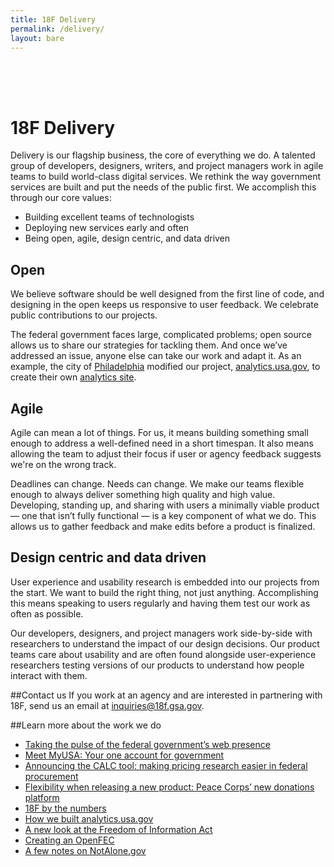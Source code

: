 ```yaml
---
title: 18F Delivery
permalink: /delivery/
layout: bare
---
```


<h1 style= "padding-top: 64px;"> 18F Delivery</h1>

Delivery is our flagship business, the core of everything we do. A talented group of developers, designers, writers, and project managers work in agile teams to build world-class digital services. We rethink the way government services are built and put the needs of the public first. We accomplish this through our core values:

- Building excellent teams of technologists
- Deploying new services early and often
- Being open, agile, design centric, and data driven

## Open
We believe software should be well designed from the first line of code, and designing in the open keeps us responsive to user feedback. We celebrate public contributions to our projects.

The federal government faces large, complicated problems; open source allows us to share our strategies for tackling them. And once we’ve addressed an issue, anyone else can take our work and adapt it. As an example, the city of [Philadelphia](http://phillyinnovates.com/2015/04/20/toward-unified-digital-analytics/) modified our project, [analytics.usa.gov](http://analytics.usa.gov), to create their own [analytics site](http://analytics.phila.gov/). 

## Agile
Agile can mean a lot of things. For us, it means building something small enough to address a well-defined need in a short timespan. It also means allowing the team to adjust their focus if user or agency feedback suggests we're on the wrong track. 

Deadlines can change. Needs can change. We make our teams flexible enough to always deliver something high quality and high value. Developing, standing up, and sharing with users a minimally viable product — one that isn’t fully functional — is a key component of what we do. This allows us to gather feedback and make edits before a product is finalized.

## Design centric and data driven
User experience and usability research is embedded into our projects from the start. We want to build the right thing, not just anything. Accomplishing this means speaking to users regularly and having them test our work as often as possible. 

Our developers, designers, and project managers work side-by-side with researchers to understand the impact of our design decisions. Our product teams care about usability and are often found alongside user-experience researchers testing versions of our products to understand how people interact with them.

##Contact us
If you work at an agency and are interested in partnering with 18F, send us an email at <a href="mailto:inquiries@18f.gsa.gov" itemprop="email"><i title= "email 18F"></i> inquiries@18f.gsa.gov</a>.

##Learn more about the work we do
- [Taking the pulse of the federal government’s web presence](https://18f.gsa.gov/2015/06/02/taking-the-pulse-of-the-federal-governments-web-presence/)
- [Meet MyUSA: Your one account for government](https://18f.gsa.gov/2015/05/18/myusa/)
- [Announcing the CALC tool: making pricing research easier in federal procurement](https://18f.gsa.gov/2015/05/12/announcing-the-calc-tool/)
- [Flexibility when releasing a new product: Peace Corps’ new donations platform](https://18f.gsa.gov/2015/04/09/flexibility-when-releasing-a-new-product-peace-corps-new-donation-platform/)
- [18F by the numbers](https://18f.gsa.gov/2015/03/19/18f-by-the-numbers/)
- [How we built analytics.usa.gov](https://18f.gsa.gov/2015/03/19/how-we-built-analytics-usa-gov/)
- [A new look at the Freedom of Information Act](https://18f.gsa.gov/2014/09/04/a-new-look-at-the-freedom-of-information-act/)
- [Creating an OpenFEC](https://18f.gsa.gov/2014/08/21/creating-an-open-fec/)
- [A few notes on NotAlone.gov](https://18f.gsa.gov/2014/05/09/a-few-notes-on-notalone-gov/)



<!-- Obfuscate our email -->
<div>
  <script>
    var parts = ["18FC", "@", "gsa", ".gov"];
    var email = parts[0] + parts[1] + parts[2] + parts[3];
    document.getElementById("email").href = "mailto:" + email + "?Subject=Request%20For%20Client%20Services";
    document.getElementById("email").innerHTML = email;
  </script>
</div>

